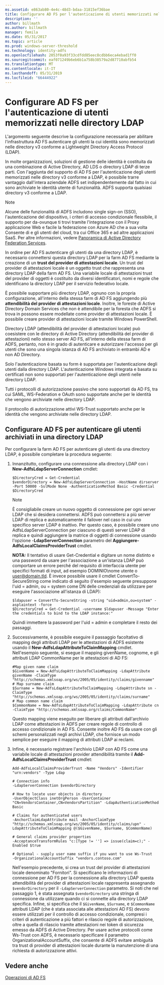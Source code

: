 ```yaml
---
ms.assetid: e863ab80-4e4c-48d3-bdaa-31815ef36bae
title: Configurare AD FS per l'autenticazione di utenti memorizzati nelle directory LDAP
description: ''
author: billmath
ms.author: billmath
manager: femila
ms.date: 05/31/2017
ms.topic: article
ms.prod: windows-server-threshold
ms.technology: identity-adfs
ms.openlocfilehash: 2053f0a93f33cdfdd85eec8cdbb6eca4ebad1ff0
ms.sourcegitcommit: eaf071249b6eb6b1a758b38579a2d87710abfb54
ms.translationtype: MT
ms.contentlocale: it-IT
ms.lasthandoff: 05/31/2019
ms.locfileid: "66444922"
---
```

# <a name="configure-ad-fs-to-authenticate-users-stored-in-ldap-directories"></a>Configurare AD FS per l'autenticazione di utenti memorizzati nelle directory LDAP

L'argomento seguente descrive la configurazione necessaria per abilitare l'infrastruttura AD FS autenticare gli utenti la cui identità sono memorizzati nelle directory v3 conforme a Lightweight Directory Access Protocol (LDAP).

In molte organizzazioni, soluzioni di gestione delle identità è costituita da una combinazione di Active Directory, AD LDS o directory LDAP di terze parti. Con l'aggiunta del supporto di AD FS per l'autenticazione degli utenti memorizzati nelle directory v3 conforme a LDAP, è possibile trarre vantaggio dall'intera aziendale ADFS set indipendentemente dal fatto in cui sono archiviate le identità utente di funzionalità. ADFS supporta qualsiasi directory v3 conforme a LDAP.

> [!NOTE]
> Alcune delle funzionalità di ADFS includono single sign-on (SSO), l'autenticazione del dispositivo, i criteri di accesso condizionale flessibile, il supporto per da-ovunque ti trovi tramite l'integrazione con il Proxy applicazione Web e facile la federazione con Azure AD che a sua volta Consente di e gli utenti del cloud, tra cui Office 365 e ad altre applicazioni SaaS.  Per altre informazioni, vedere [Panoramica di Active Directory Federation Services](../../ad-fs/AD-FS-2016-Overview.md).

In ordine per AD FS autenticare gli utenti da una directory LDAP, è necessario connettersi questa directory LDAP per la farm AD FS mediante la creazione di un **trust del provider di attestazioni locale**.  Un trust del provider di attestazioni locale è un oggetto trust che rappresenta una directory LDAP della farm AD FS. Una variabile locale di attestazioni trust del provider di oggetti è costituito da diversi identificatori, nomi e regole che identificano la directory LDAP per il servizio federativo locale.

È possibile supportare più directory LDAP, ognuno con la propria configurazione, all'interno della stessa farm di AD FS aggiungendo più **attendibilità del provider di attestazioni locale**. Inoltre, le foreste di Active Directory Domain Services che non è attendibile per la foresta che ADFS si trova in possono essere modellate come provider di attestazioni locale. È possibile creare provider di attestazioni locale tramite Windows PowerShell.

Directory LDAP (attendibilità del provider di attestazioni locale) può coesistere con le directory di Active Directory (attendibilità del provider di attestazioni) nello stesso server AD FS, all'interno della stessa farm di ADFS, pertanto, non è in grado di autenticare e autorizzare l'accesso per gli utenti che sono una singola istanza di AD FS archiviato in entrambi AD e non AD Directory.

Solo l'autenticazione basata su form è supportata per l'autenticazione degli utenti dalla directory LDAP. L'autenticazione Windows integrata e basata su certificati non sono supportati per l'autenticazione degli utenti nelle directory LDAP.

Tutti i protocolli di autorizzazione passivo che sono supportati da AD FS, tra cui SAML, WS-Federation e OAuth sono supportate anche per le identità che vengono archiviate nelle directory LDAP.

Il protocollo di autorizzazione attivi WS-Trust supportato anche per le identità che vengono archiviate nelle directory LDAP.

## <a name="configure-ad-fs-to-authenticate-users-stored-in-an-ldap-directory"></a>Configurare AD FS per autenticare gli utenti archiviati in una directory LDAP
Per configurare la farm AD FS per autenticare gli utenti da una directory LDAP, è possibile completare la procedura seguente:

1. Innanzitutto, configurare una connessione alla directory LDAP con i **New-AdfsLdapServerConnection** cmdlet:

   ```
   $DirectoryCred = Get-Credential
   $vendorDirectory = New-AdfsLdapServerConnection -HostName dirserver -Port 50000 -SslMode None -AuthenticationMethod Basic -Credential $DirectoryCred
   ```

   > [!NOTE]
   > È consigliabile creare un nuovo oggetto di connessione per ogni server LDAP che si desidera connettersi. ADFS può connettersi a più server LDAP di replica e automaticamente il failover nel caso in cui uno specifico server LDAP è inattivo. Per questo caso, è possibile creare uno AdfsLdapServerConnection per ciascuno di questi server LDAP di replica e quindi aggiungere la matrice di oggetti di connessione usando l'opzione -**LdapServerConnection** parametro del  **Aggiungere-AdfsLocalClaimsProviderTrust** cmdlet.

   **NOTA:** Il tentativo di usare Get-Credential e digitare un nome distinto e una password da usare per l'associazione a un'istanza LDAP può comportare un errore perché del requisito di interfaccia utente per specifici formati di input, ad esempio DOMINIO\nome utente o user@domain.tld. È invece possibile usare il cmdlet ConvertTo-SecureString come indicato di seguito (l'esempio seguente presuppone l'uid = admin, ou = system come DN delle credenziali da utilizzare per eseguire l'associazione all'istanza di LDAP):

   ```
   $ldapuser = ConvertTo-SecureString -string "uid=admin,ou=system" -asplaintext -force
   $DirectoryCred = Get-Credential -username $ldapuser -Message "Enter the credentials to bind to the LDAP instance:"
   ```

   Quindi immettere la password per l'uid = admin e completare il resto dei passaggi.

2. Successivamente, è possibile eseguire il passaggio facoltativo di mapping degli attributi LDAP per le attestazioni di ADFS esistente usando il **New-AdfsLdapAttributeToClaimMapping** cmdlet. Nell'esempio seguente, si esegue il mapping givenName, cognome, e gli attributi LDAP CommonName per le attestazioni di AD FS:

   ```
   #Map given name claim
   $GivenName = New-AdfsLdapAttributeToClaimMapping -LdapAttribute givenName -ClaimType "http://schemas.xmlsoap.org/ws/2005/05/identity/claims/givenname"
   # Map surname claim
   $Surname = New-AdfsLdapAttributeToClaimMapping -LdapAttribute sn -ClaimType "http://schemas.xmlsoap.org/ws/2005/05/identity/claims/surname"
   # Map common name claim
   $CommonName = New-AdfsLdapAttributeToClaimMapping -LdapAttribute cn -ClaimType "http://schemas.xmlsoap.org/claims/CommonName"
   ```

   Questo mapping viene eseguito per liberare gli attributi dall'archivio LDAP come attestazioni in ADFS per creare regole di controllo di accesso condizionale in AD FS. Consente inoltre AD FS da usare con gli schemi personalizzati negli archivi LDAP, che fornisce un modo semplice per eseguire il mapping di attributi LDAP ai reclami.

3. Infine, è necessario registrare l'archivio LDAP con AD FS come una variabile locale di attestazioni provider attendibilità tramite il **Add-AdfsLocalClaimsProviderTrust** cmdlet:

   ```
   Add-AdfsLocalClaimsProviderTrust -Name "Vendors" -Identifier "urn:vendors" -Type Ldap

   # Connection info
   -LdapServerConnection $vendorDirectory 

   # How to locate user objects in directory
   -UserObjectClass inetOrgPerson -UserContainer "CN=VendorsContainer,CN=VendorsPartition" -LdapAuthenticationMethod Basic 

   # Claims for authenticated users
   -AnchorClaimLdapAttribute mail -AnchorClaimType "http://schemas.xmlsoap.org/ws/2005/05/identity/claims/upn" -LdapAttributeToClaimMapping @($GivenName, $Surname, $CommonName) 

   # General claims provider properties
   -AcceptanceTransformRules "c:[Type != ''] => issue(claim=c);" -Enabled $true 

   # Optional - supply user name suffix if you want to use Ws-Trust
   -OrganizationalAccountSuffix "vendors.contoso.com"
   ```

   Nell'esempio precedente, si crea un trust del provider di attestazioni locale denominato "Fornitori". Si specificano le informazioni di connessione per AD FS per la connessione alla directory LDAP questa attendibilità del provider di attestazioni locale rappresenta assegnando `$vendorDirectory` per il `-LdapServerConnection` parametro. Si noti che nel passaggio 1, è stata assegnata `$vendorDirectory` una stringa di connessione da utilizzare quando ci si connette alla directory LDAP specifica. Infine, si specifica che il `$GivenName`, `$Surname`, e `$CommonName` attributi LDAP (che è stata associata alle attestazioni AD FS) devono essere utilizzati per il controllo di accesso condizionale, compresi i criteri di autenticazione a più fattori e rilascio regole di autorizzazione, oltre a quella di rilascio tramite attestazioni nei token di sicurezza emesso da ADFS di Active Directory. Per usare active protocolli come Ws-Trust con ADFS, è necessario specificare il parametro OrganizationalAccountSuffix, che consente di ADFS evitare ambiguità tra trust di provider di attestazioni locale durante la manutenzione di una richiesta di autorizzazione attivi.

## <a name="see-also"></a>Vedere anche
[Operazioni di AD FS](../../ad-fs/AD-FS-2016-Operations.md)


